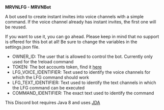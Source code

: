 **MRVNLFG - MRVNBot**

A bot used to create instant invites into voice channels with a simple command.
If the voice channel already has instant invites, the first one will be reused.

If you want to use it, you can go ahead. Please keep in mind that no support is offered for this bot at all!
Be sure to change the variables in the settings.json file.
 - OWNER_ID: The user that is allowed to control the bot. Currently only used for the !reload command
 - TOKEN: The bot accounts token, find it [here](https://discordapp.com/developers/applications/)
 - LFG_VOICE_IDENTIFIER: Text used to identify the voice channels for which the LFG command should work
 - LFG_TEXT_IDENTIFIER: Text used to identify the text channels in which the LFG command can be executed
 - COMMAND_IDENTIFIER: The exact text used to identify the command

This Discord bot requires Java 8 and uses [JDA](https://github.com/DV8FromTheWorld/JDA)
